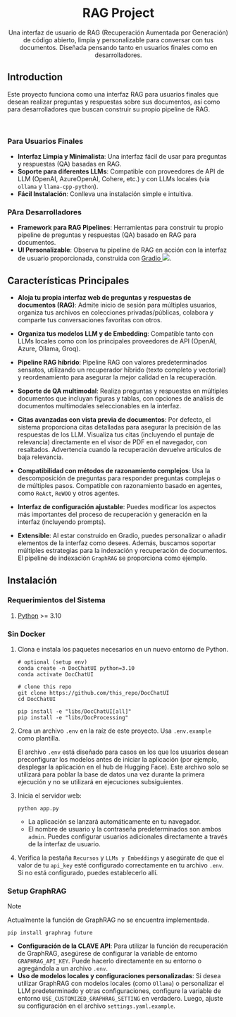 <div align="center">

# RAG Project

Una interfaz de usuario de RAG (Recuperación Aumentada por Generación) de código abierto, limpia y personalizable para conversar con tus documentos. Diseñada pensando tanto en usuarios finales como en desarrolladores.

</div>

## Introduction

Este proyecto funciona como una interfaz RAG para usuarios finales que desean realizar preguntas y respuestas sobre sus documentos, así como para desarrolladores que buscan construir su propio pipeline de RAG.

<br>

### Para Usuarios Finales

- **Interfaz Limpia y Minimalista**: Una interfaz fácil de usar para preguntas y respuestas (QA) basadas en RAG.
- **Soporte para diferentes LLMs**: Compatible con proveedores de API de LLM (OpenAI, AzureOpenAI, Cohere, etc.) y con LLMs locales (via `ollama` y `llama-cpp-python`).
- **Fácil Instalación**: Conlleva una instalación simple e intuitiva.

### PAra Desarrolladores

- **Framework para RAG Pipelines**: Herramientas para construir tu propio pipeline de preguntas y respuestas (QA) basado en RAG para documentos.
- **UI Personalizable**: Observa tu pipeline de RAG en acción con la interfaz de usuario proporcionada, construida con <a href='https://github.com/gradio-app/gradio'>Gradio <img src='https://img.shields.io/github/stars/gradio-app/gradio'></a>.

## Características Principales

- **Aloja tu propia interfaz web de preguntas y respuestas de documentos (RAG)**: Admite inicio de sesión para múltiples usuarios, organiza tus archivos en colecciones privadas/públicas, colabora y comparte tus conversaciones favoritas con otros.

- **Organiza tus modelos LLM y de Embedding**: Compatible tanto con LLMs locales como con los principales proveedores de API (OpenAI, Azure, Ollama, Groq).

- **Pipeline RAG híbrido**: Pipeline RAG con valores predeterminados sensatos, utilizando un recuperador híbrido (texto completo y vectorial) y reordenamiento para asegurar la mejor calidad en la recuperación.

- **Soporte de QA multimodal**: Realiza preguntas y respuestas en múltiples documentos que incluyan figuras y tablas, con opciones de análisis de documentos multimodales seleccionables en la interfaz.

- **Citas avanzadas con vista previa de documentos**: Por defecto, el sistema proporciona citas detalladas para asegurar la precisión de las respuestas de los LLM. Visualiza tus citas (incluyendo el puntaje de relevancia) directamente en el visor de PDF en el navegador, con resaltados. Advertencia cuando la recuperación devuelve artículos de baja relevancia.

- **Compatibilidad con métodos de razonamiento complejos**: Usa la descomposición de preguntas para responder preguntas complejas o de múltiples pasos. Compatible con razonamiento basado en agentes, como `ReAct`, `ReWOO` y otros agentes.

- **Interfaz de configuración ajustable**: Puedes modificar los aspectos más importantes del proceso de recuperación y generación en la interfaz (incluyendo prompts).

- **Extensible**: Al estar construido en Gradio, puedes personalizar o añadir elementos de la interfaz como desees. Además, buscamos soportar múltiples estrategias para la indexación y recuperación de documentos. El pipeline de indexación `GraphRAG` se proporciona como ejemplo.


## Instalación

### Requerimientos del Sistema

1. [Python](https://www.python.org/downloads/) >= 3.10

### Sin Docker

1. Clona e instala los paquetes necesarios en un nuevo entorno de Python.

   ```shell
   # optional (setup env)
   conda create -n DocChatUI python=3.10
   conda activate DocChatUI

   # clone this repo
   git clone https://github.com/this_repo/DocChatUI
   cd DocChatUI

   pip install -e "libs/DocChatUI[all]"
   pip install -e "libs/DocProcessing"
   ```

2. Crea un archivo `.env` en la raíz de este proyecto. Usa `.env.example` como plantilla.

   El archivo `.env` está diseñado para casos en los que los usuarios desean preconfigurar los modelos antes de iniciar la aplicación (por ejemplo, desplegar la aplicación en el hub de Hugging Face). Este archivo solo se utilizará para poblar la base de datos una vez durante la primera ejecución y no se utilizará en ejecuciones subsiguientes.


3. Inicia el servidor web:

   ```shell
   python app.py
   ```

   - La aplicación se lanzará automáticamente en tu navegador.
   - El nombre de usuario y la contraseña predeterminados son ambos `admin`. Puedes configurar usuarios adicionales directamente a través de la interfaz de usuario.


4. Verifica la pestaña `Recursos` y `LLMs y Embeddings` y asegúrate de que el valor de tu `api_key` esté configurado correctamente en tu archivo `.env`. Si no está configurado, puedes establecerlo allí.

### Setup GraphRAG

> [!NOTE]
> Actualmente la función de GraphRAG no se encuentra implementada.

  ```shell
  pip install graphrag future
  ```

- **Configuración de la CLAVE API**: Para utilizar la función de recuperación de GraphRAG, asegúrese de configurar la variable de entorno `GRAPHRAG_API_KEY`. Puede hacerlo directamente en su entorno o agregándola a un archivo `.env`.
- **Uso de modelos locales y configuraciones personalizadas**: Si desea utilizar GraphRAG con modelos locales (como `Ollama`) o personalizar el LLM predeterminado y otras configuraciones, configure la variable de entorno `USE_CUSTOMIZED_GRAPHRAG_SETTING` en verdadero. Luego, ajuste su configuración en el archivo `settings.yaml.example`.